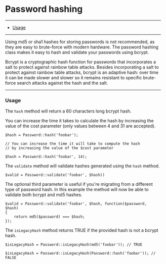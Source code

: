 # Password hashing

--------------------------------------------------------

* [Usage](#usage)

--------------------------------------------------------

Using md5 or sha1 hashes for storing passwords is not recommended, as they are easy to brute-force with modern hardware. The password hashing class makes it easy to hash and validate your passwords using bcrypt.

Bcrypt is a cryptographic hash function for passwords that incorporates a salt to protect against rainbow table attacks. Besides incorporating a salt to protect against rainbow table attacks, bcrypt is an adaptive hash: over time it can be made slower and slower so it remains resistant to specific brute-force search attacks against the hash and the salt.

--------------------------------------------------------

<a id="usage"></a>

### Usage

The ```hash``` method will return a 60 characters long bcrypt hash.

You can increase the time it takes to calculate the hash by increasing the value of the cost parameter (only values between 4 and 31 are accepted).

	$hash = Password::hash('foobar');

	// You can increase the time it will take to compute the hash
	// by increasing the value of the $cost parameter

	$hash = Password::hash('foobar', 14);

The ```validate``` method will validate hashes generated using the ```hash``` method.

	$valid = Password::validate('foobar', $hash))

The optional third parameter is useful if you're migrating from a different type of password hash. In this example the method will now be able to validate both bcrypt and md5 hashes.

	$valid = Password::validate('foobar', $hash, function($password, $hash)
	{
		return md5($password) === $hash;
	});

The ```isLegacyHash``` method returns TRUE if the provided hash is not a bcrypt hash.

	$isLegacyHash = Password::isLegacyHash(md5('foobar')); // TRUE

	$isLegacyHash = Password::isLegacyHash(Password::hash('foobar')); // FALSE